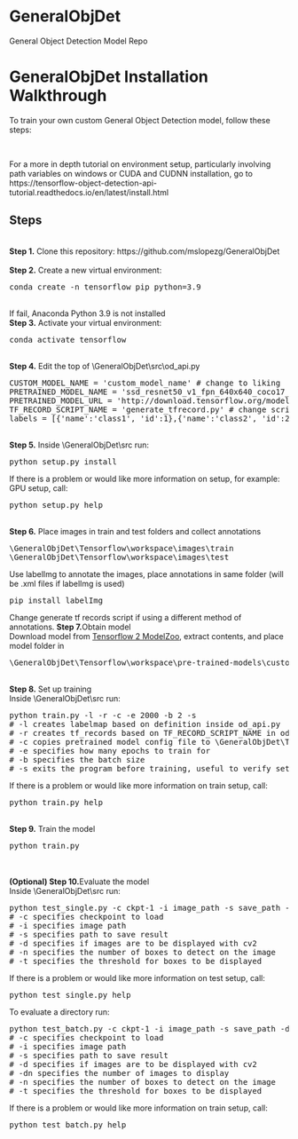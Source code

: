 # GeneralObjDet
General Object Detection Model Repo


# GeneralObjDet Installation Walkthrough
<p>To train your own custom General Object Detection model, follow these steps: </p>
<br />
<p>For a more in depth tutorial on environment setup, particularly involving path variables on windows or CUDA and CUDNN installation, go to https://tensorflow-object-detection-api-tutorial.readthedocs.io/en/latest/install.html</p>

## Steps
<br />
<b>Step 1.</b> Clone this repository: https://github.com/mslopezg/GeneralObjDet
<br/><br/>
<b>Step 2.</b> Create a new virtual environment:
<pre>
conda create -n tensorflow pip python=3.9
</pre> 
<br/>
If fail, Anaconda Python 3.9 is not installed
<br/>
<b>Step 3.</b> Activate your virtual environment:
<pre>
conda activate tensorflow
</pre>
<br/>
<b>Step 4.</b> Edit the top of \GeneralObjDet\src\od_api.py
<pre>CUSTOM_MODEL_NAME = 'custom_model_name' # change to liking
PRETRAINED_MODEL_NAME = 'ssd_resnet50_v1_fpn_640x640_coco17_tpu-8' # change based on download
PRETRAINED_MODEL_URL = 'http://download.tensorflow.org/models/object_detection/tf2/20200711/ssd_resnet50_v1_fpn_640x640_coco17_tpu-8.tar.gz' # change based on download
TF_RECORD_SCRIPT_NAME = 'generate_tfrecord.py' # change script if not generating annotations using labelImg on step X
labels = [{'name':'class1', 'id':1},{'name':'class2', 'id':2} ] # change depending on data
</pre>
<br/>
<b>Step 5.</b> Inside \GeneralObjDet\src run:
<pre>python setup.py install
</pre>
If there is a problem or would like more information on setup, for example: GPU setup, call: 
<pre>python setup.py help
</pre>
<br/>
<b>Step 6.</b> Place images in train and test folders and collect annotations
<pre>
\GeneralObjDet\Tensorflow\workspace\images\train
\GeneralObjDet\Tensorflow\workspace\images\test
</pre>
Use labelImg to annotate the images, place annotations in same folder (will be .xml files if labelImg is used)
<pre>pip install labelImg
</pre>
Change generate tf records script if using a different method of annotations.
<b>Step 7.</b>Obtain model
<br/>
Download model from <a href="https://github.com/tensorflow/models/blob/master/research/object_detection/g3doc/tf2_detection_zoo.md">Tensorflow 2 ModelZoo</a>, extract contents, and place model folder in
<pre>
\GeneralObjDet\Tensorflow\workspace\pre-trained-models\custom_downloaded_model
</pre>
<br/>
<b>Step 8.</b> Set up training
<br />
Inside \GeneralObjDet\src run:
<pre>python train.py -l -r -c -e 2000 -b 2 -s
# -l creates labelmap based on definition inside od_api.py
# -r creates tf_records based on TF_RECORD_SCRIPT_NAME in od_api.py
# -c copies pretrained model config file to \GeneralObjDet\Tensorflow\workspace\custom_model_name\ and prepares it for training
# -e specifies how many epochs to train for
# -b specifies the batch size
# -s exits the program before training, useful to verify setup before actually training.
</pre>
If there is a problem or would like more information on train setup, call: 
<pre>python train.py help
</pre>
<br />
<b>Step 9.</b> Train the model
<pre>python train.py
</pre>
<br /> <br/>
<b>(Optional) Step 10.</b>Evaluate the model
<br />
Inside \GeneralObjDet\src run:
<pre>python test_single.py -c ckpt-1 -i image_path -s save_path -d -n 10 -t 0.7
# -c specifies checkpoint to load
# -i specifies image path
# -s specifies path to save result
# -d specifies if images are to be displayed with cv2
# -n specifies the number of boxes to detect on the image
# -t specifies the threshold for boxes to be displayed
</pre>
If there is a problem or would like more information on test setup, call: 
<pre>python test_single.py help
</pre>
To evaluate a directory run:
<pre>python test_batch.py -c ckpt-1 -i image_path -s save_path -d -dn 5 -n 10 -t 0.7
# -c specifies checkpoint to load
# -i specifies image path
# -s specifies path to save result
# -d specifies if images are to be displayed with cv2
# -dn specifies the number of images to display
# -n specifies the number of boxes to detect on the image
# -t specifies the threshold for boxes to be displayed
</pre>
If there is a problem or would like more information on train setup, call: 
<pre>python test_batch.py help
</pre>
